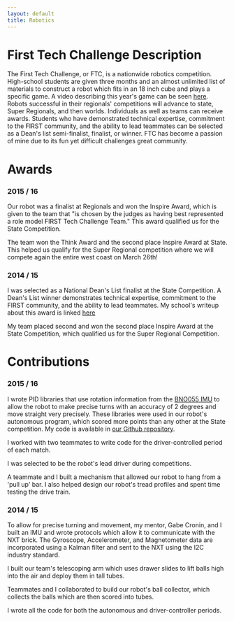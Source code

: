 ```yaml
---
layout: default
title: Robotics
---
```


# First Tech Challenge Description

The First Tech Challenge, or FTC, is a nationwide robotics competition. High-school students are given three months and an almost unlimited list of materials to construct a robot which fits in an 18 inch cube and plays a specific game. A video describing this year's game can be seen [here](https://www.youtube.com/watch?v=ABmBxCwHV94, "First Tech Challenge video"). Robots successful in their regionals' competitions will advance to state, Super Regionals, and then worlds. Individuals as well as teams can receive awards. Students who have demonstrated technical expertise, commitment to the FIRST community, and the ability to lead teammates can be selected as a Dean's list semi-finalist, finalist, or winner. FTC has become a passion of mine due to its fun yet difficult challenges great community.

# Awards

### 2015 / 16

Our robot was a finalist at Regionals and won the Inspire Award, which is given to the team that "is chosen by the judges as having best represented a role model FIRST Tech Challenge Team." This award qualified us for the State Competition.

The team won the Think Award and the second place Inspire Award at State. This helped us qualify for the Super Regional competition where we will compete again the entire west coast on March 26th!

### 2014 / 15

I was selected as a National Dean's List finalist at the State Competition. A Dean's List winner demonstrates technical expertise, commitment to the FIRST community, and the ability to lead teammates. My school's writeup about this award is linked [here](http://www.seattleacademy.info/wp/robotics-competes-at-superregional-zinda-%E2%80%9916-named-to-ftc-dean%E2%80%99s-list-finalist/ "Dean's list article")

My team placed second and won the second place Inspire Award at the State Competition, which qualified us for the Super Regional Competition.

# Contributions

### 2015 / 16

I wrote PID libraries that use rotation information from the [BNO055 IMU](https://learn.adafruit.com/adafruit-bno055-absolute-orientation-sensor/overview "rotation sensor link") to allow the robot to make precise turns with an accuracy of 2 degrees and move straight very precisely. These libraries were used in our robot's autonomous program, which scored more points than any other at the State competition. My code is available in [our Github repository](https://github.com/redshiftrobotics/2856/blob/master/YourCodeHere/src/main/java/org/usfirst/ftc/exampleteam/yourcodehere/NewIMU.java "team Github repository").

I worked with two teammates to write code for the driver-controlled period of each match.

I was selected to be the robot's lead driver during competitions.

A teammate and I built a mechanism that allowed our robot to hang from a 'pull up' bar. I also helped design our robot's tread profiles and spent time testing the drive train.

### 2014 / 15

To allow for precise turning and movement, my mentor, Gabe Cronin, and I built an IMU and wrote protocols which allow it to communicate with the NXT brick. The Gyroscope, Accelerometer, and Magnetometer data are incorporated using a Kalman filter and sent to the NXT using the I2C industry standard.

I built our team's telescoping arm which uses drawer slides to lift balls high into the air and deploy them in tall tubes.

Teammates and I collaborated to build our robot's ball collector, which collects the balls which are then scored into tubes.

I wrote all the code for both the autonomous and driver-controller periods.
